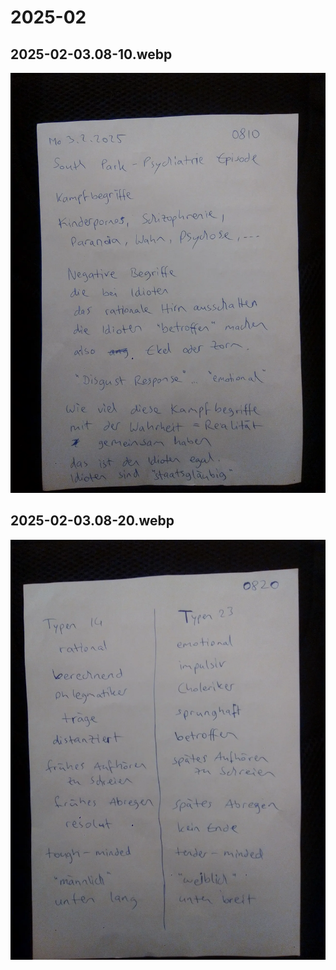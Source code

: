 # 2025-02

## 2025-02-03.08-10.webp

![](img/2025-02/2025-02-03.08-10.webp)

## 2025-02-03.08-20.webp

![](img/2025-02/2025-02-03.08-20.webp)

